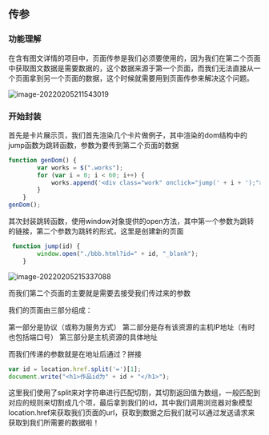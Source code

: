 ##  传参

### 功能理解

在含有图文详情的项目中，页面传参是我们必须要使用的，因为我们在第二个页面中获取图文数据是需要数据的，这个数据来源于第一个页面，而我们无法直接从一个页面拿到另一个页面的数据，这个时候就需要用到页面传参来解决这个问题。

![image-20220205211543019](C:\Users\hogskin\AppData\Roaming\Typora\typora-user-images\image-20220205211543019.png)

### 开始封装

首先是卡片展示页，我们首先渲染几个卡片做例子，其中渲染的dom结构中的jump函数为跳转函数，参数为要传到第二个页面的数据

```js
function genDom() {
        var works = $(".works");
        for (var i = 0; i < 60; i++) {
            works.append('<div class="work" onclick="jump(' + i + ');"></div>');
        }
    }
genDom();
```

其次封装跳转函数，使用window对象提供的open方法，其中第一个参数为跳转的链接，第二个参数为跳转的形式，这里是创建新的页面

```js
 function jump(id) {
        window.open("./bbb.html?id=" + id, "_blank");
    }
```

![image-20220205215337088](C:\Users\hogskin\AppData\Roaming\Typora\typora-user-images\image-20220205215337088.png)

而我们第二个页面的主要就是需要去接受我们传过来的参数

我们的页面由三部分组成：

第一部分是协议（或称为服务方式）
第二部分是存有该资源的主机IP地址（有时也包括端口号）
第三部分是主机资源的具体地址

而我们传递的参数就是在地址后通过？拼接

```js
var id = location.href.split('=')[1];
document.write("<h1>作品id为" + id + "</h1>");
```

这里我们使用了split来对字符串进行匹配切割，其切割返回值为数组，一般匹配到对应的规则来切割成几个项，最后拿到我们的id，其中我们调用浏览器对象模型location.href来获取我们页面的url，获取到数据之后我们就可以通过发送请求来获取到我们所需要的数据啦！

